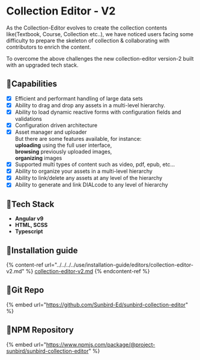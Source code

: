 # Collection Editor - V2

As the Collection-Editor evolves to create the collection contents like(Textbook, Course, Collection etc..), we have noticed users facing some difficulty to prepare the skeleton of collection & collaborating with contributors to enrich the content.

To overcome the above challenges the new collection-editor version-2 built with an upgraded tech stack.

## :stars:Capabilities

* [x] Efficient and performant handling of large data sets
* [x] Ability to drag and drop any assets in a multi-level hierarchy.
* [x] Ability to load dynamic reactive forms with configuration fields and validations
* [x] Configuration driven architecture
* [x] Asset manager and uploader\
  But there are some features available, for instance:\
  **uploading** using the full user interface,\
  **browsing** previously uploaded images,\
  **organizing** images
* [x] Supported multi types of content such as video, pdf, epub, etc…
* [x] Ability to organize your assets in a multi-level hierarchy
* [x] Ability to link/delete any assets at any level of the hierarchy
* [x] Ability to generate and link DIALcode to any level of hierarchy

## :stars:Tech Stack

* **Angular v9**
* **HTML, SCSS**
* **Typescript**

## :stars:Installation guide

{% content-ref url="../../../../use/installation-guide/editors/collection-editor-v2.md" %}
[collection-editor-v2.md](../../../../use/installation-guide/editors/collection-editor-v2.md)
{% endcontent-ref %}

## :stars:Git Repo

{% embed url="https://github.com/Sunbird-Ed/sunbird-collection-editor" %}

## :stars:NPM Repository

{% embed url="https://www.npmjs.com/package/@project-sunbird/sunbird-collection-editor" %}
